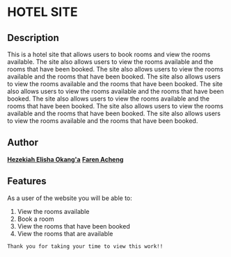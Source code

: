 # HOTEL SITE

## Description

This is a hotel site that allows users to book rooms and view the rooms available. The site also allows users to view the rooms available and the rooms that have been booked. The site also allows users to view the rooms available and the rooms that have been booked. The site also allows users to view the rooms available and the rooms that have been booked. The site also allows users to view the rooms available and the rooms that have been booked. The site also allows users to view the rooms available and the rooms that have been booked. The site also allows users to view the rooms available and the rooms that have been booked. The site also allows users to view the rooms available and the rooms that have been booked.

## Author

**[Hezekiah Elisha Okang'a](https://github.com/Hezekiah-Elisha)**
**[Faren Acheng](https://github.com/faytee21)**

## Features

As a user of the website you will be able to:

1. View the rooms available
2. Book a room
3. View the rooms that have been booked
4. View the rooms that are available

```
Thank you for taking your time to view this work!!
```
